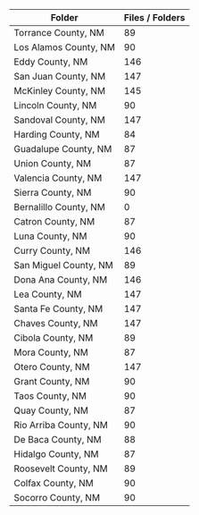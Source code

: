 | Folder                |   Files / Folders |
|-----------------------|-------------------|
| Torrance County, NM   |                89 |
| Los Alamos County, NM |                90 |
| Eddy County, NM       |               146 |
| San Juan County, NM   |               147 |
| McKinley County, NM   |               145 |
| Lincoln County, NM    |                90 |
| Sandoval County, NM   |               147 |
| Harding County, NM    |                84 |
| Guadalupe County, NM  |                87 |
| Union County, NM      |                87 |
| Valencia County, NM   |               147 |
| Sierra County, NM     |                90 |
| Bernalillo County, NM |                 0 |
| Catron County, NM     |                87 |
| Luna County, NM       |                90 |
| Curry County, NM      |               146 |
| San Miguel County, NM |                89 |
| Dona Ana County, NM   |               146 |
| Lea County, NM        |               147 |
| Santa Fe County, NM   |               147 |
| Chaves County, NM     |               147 |
| Cibola County, NM     |                89 |
| Mora County, NM       |                87 |
| Otero County, NM      |               147 |
| Grant County, NM      |                90 |
| Taos County, NM       |                90 |
| Quay County, NM       |                87 |
| Rio Arriba County, NM |                90 |
| De Baca County, NM    |                88 |
| Hidalgo County, NM    |                87 |
| Roosevelt County, NM  |                89 |
| Colfax County, NM     |                90 |
| Socorro County, NM    |                90 |